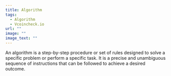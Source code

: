 ```yaml
---
title: Algorithm
tags:
  - Algorithm
  - Vcoincheck.io
url: ""
image: ""
image_text: ""
---
```


An algorithm is a step-by-step procedure or set of rules designed to solve a specific problem or perform a specific task. It is a precise and unambiguous sequence of instructions that can be followed to achieve a desired outcome.
